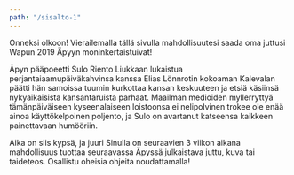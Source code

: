 ```yaml
---
path: "/sisalto-1"
---
```


Onneksi olkoon! Vierailemalla tällä sivulla mahdollisuutesi saada oma juttusi Wapun 2019 Äpyyn moninkertaistuivat!

Äpyn pääpoeetti Sulo Riento Liukkaan lukaistua perjantaiaamupäiväkahvinsa kanssa Elias Lönnrotin kokoaman Kalevalan päätti hän samoissa tuumin kurkottaa kansan keskuuteen ja etsiä käsiinsä nykyaikaisista kansantaruista parhaat. Maailman medioiden myllerryttyä tämänpäiväiseen kyseenalaiseen loistoonsa ei nelipolvinen trokee ole enää ainoa käyttökelpoinen poljento, ja Sulo on avartanut katseensa kaikkeen painettavaan humööriin. 

Aika on siis kypsä, ja juuri Sinulla on seuraavien 3 viikon aikana mahdollisuus tuottaa seuraavassa Äpyssä julkaistava juttu, kuva tai taideteos. Osallistu oheisia ohjeita noudattamalla!
